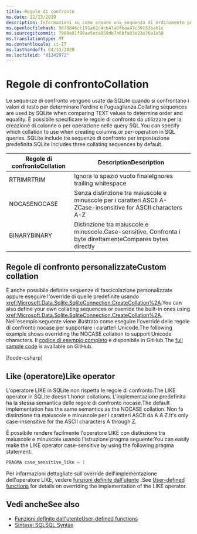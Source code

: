 ```yaml
---
title: Regole di confronto
ms.date: 12/13/2019
description: Informazioni su come creare una sequenza di ordinamento personalizzata.
ms.openlocfilehash: 9879846cc191a62c4cb47a0fbaa47c59153ba61c
ms.sourcegitcommit: 7980a91f90ae5eca859db7e6bfa03e23e76a1a50
ms.translationtype: MT
ms.contentlocale: it-IT
ms.lasthandoff: 04/13/2020
ms.locfileid: "81242972"
---
```

# <a name="collation"></a><span data-ttu-id="d72a8-103">Regole di confronto</span><span class="sxs-lookup"><span data-stu-id="d72a8-103">Collation</span></span>

<span data-ttu-id="d72a8-104">Le sequenze di confronto vengono usate da SQLite quando si confrontano i valori di testo per determinare l'ordine e l'uguaglianza.</span><span class="sxs-lookup"><span data-stu-id="d72a8-104">Collating sequences are used by SQLite when comparing TEXT values to determine order and equality.</span></span> <span data-ttu-id="d72a8-105">È possibile specificare le regole di confronto da utilizzare per la creazione di colonne o per operazione nelle query SQL.</span><span class="sxs-lookup"><span data-stu-id="d72a8-105">You can specify which collation to use when creating columns or per-operation in SQL queries.</span></span> <span data-ttu-id="d72a8-106">SQLite include tre sequenze di confronto per impostazione predefinita.</span><span class="sxs-lookup"><span data-stu-id="d72a8-106">SQLite includes three collating sequences by default.</span></span>

| <span data-ttu-id="d72a8-107">Regole di confronto</span><span class="sxs-lookup"><span data-stu-id="d72a8-107">Collation</span></span> | <span data-ttu-id="d72a8-108">Description</span><span class="sxs-lookup"><span data-stu-id="d72a8-108">Description</span></span>                               |
| --------- | ----------------------------------------- |
| <span data-ttu-id="d72a8-109">RTRIM</span><span class="sxs-lookup"><span data-stu-id="d72a8-109">RTRIM</span></span>     | <span data-ttu-id="d72a8-110">Ignora lo spazio vuoto finale</span><span class="sxs-lookup"><span data-stu-id="d72a8-110">Ignores trailing whitespace</span></span>               |
| <span data-ttu-id="d72a8-111">NOCASE</span><span class="sxs-lookup"><span data-stu-id="d72a8-111">NOCASE</span></span>    | <span data-ttu-id="d72a8-112">Senza distinzione tra maiuscole e minuscole per i caratteri ASCII A-Z</span><span class="sxs-lookup"><span data-stu-id="d72a8-112">Case-insensitive for ASCII characters A-Z</span></span> |
| <span data-ttu-id="d72a8-113">BINARY</span><span class="sxs-lookup"><span data-stu-id="d72a8-113">BINARY</span></span>    | <span data-ttu-id="d72a8-114">Distinzione tra maiuscole e minuscole.</span><span class="sxs-lookup"><span data-stu-id="d72a8-114">Case-sensitive.</span></span> <span data-ttu-id="d72a8-115">Confronta i byte direttamente</span><span class="sxs-lookup"><span data-stu-id="d72a8-115">Compares bytes directly</span></span>   |

## <a name="custom-collation"></a><span data-ttu-id="d72a8-116">Regole di confronto personalizzate</span><span class="sxs-lookup"><span data-stu-id="d72a8-116">Custom collation</span></span>

<span data-ttu-id="d72a8-117">È anche possibile definire sequenze di fascicolazione personalizzate oppure eseguire l'override di quelle predefinite usando <xref:Microsoft.Data.Sqlite.SqliteConnection.CreateCollation%2A>.</span><span class="sxs-lookup"><span data-stu-id="d72a8-117">You can also define your own collating sequences or override the built-in ones using <xref:Microsoft.Data.Sqlite.SqliteConnection.CreateCollation%2A>.</span></span> <span data-ttu-id="d72a8-118">Nell'esempio seguente viene illustrato come eseguire l'override delle regole di confronto nocase per supportare i caratteri Unicode.</span><span class="sxs-lookup"><span data-stu-id="d72a8-118">The following example shows overriding the NOCASE collation to support Unicode characters.</span></span> <span data-ttu-id="d72a8-119">Il [codice di esempio completo](https://github.com/dotnet/docs/blob/master/samples/snippets/standard/data/sqlite/CollationSample/Program.cs) è disponibile in GitHub.</span><span class="sxs-lookup"><span data-stu-id="d72a8-119">The [full sample code](https://github.com/dotnet/docs/blob/master/samples/snippets/standard/data/sqlite/CollationSample/Program.cs) is available on GitHub.</span></span>

[!code-csharp[](../../../../samples/snippets/standard/data/sqlite/CollationSample/Program.cs?name=snippet_Collation)]

## <a name="like-operator"></a><span data-ttu-id="d72a8-120">Like (operatore)</span><span class="sxs-lookup"><span data-stu-id="d72a8-120">Like operator</span></span>

<span data-ttu-id="d72a8-121">L'operatore LIKE in SQLite non rispetta le regole di confronto.</span><span class="sxs-lookup"><span data-stu-id="d72a8-121">The LIKE operator in SQLite doesn't honor collations.</span></span> <span data-ttu-id="d72a8-122">L'implementazione predefinita ha la stessa semantica delle regole di confronto nocase.</span><span class="sxs-lookup"><span data-stu-id="d72a8-122">The default implementation has the same semantics as the NOCASE collation.</span></span> <span data-ttu-id="d72a8-123">Non fa distinzione tra maiuscole e minuscole per i caratteri ASCII da A A Z.</span><span class="sxs-lookup"><span data-stu-id="d72a8-123">It's only case-insensitive for the ASCII characters A through Z.</span></span>

<span data-ttu-id="d72a8-124">È possibile rendere facilmente l'operatore LIKE con distinzione tra maiuscole e minuscole usando l'istruzione pragma seguente:</span><span class="sxs-lookup"><span data-stu-id="d72a8-124">You can easily make the LIKE operator case-sensitive by using the following pragma statement:</span></span>

```sql
PRAGMA case_sensitive_like = 1
```

<span data-ttu-id="d72a8-125">Per informazioni dettagliate sull'override dell'implementazione dell'operatore LIKE, vedere [funzioni definite dall'utente](user-defined-functions.md) .</span><span class="sxs-lookup"><span data-stu-id="d72a8-125">See [User-defined functions](user-defined-functions.md) for details on overriding the implementation of the LIKE operator.</span></span>

## <a name="see-also"></a><span data-ttu-id="d72a8-126">Vedi anche</span><span class="sxs-lookup"><span data-stu-id="d72a8-126">See also</span></span>

* [<span data-ttu-id="d72a8-127">Funzioni definite dall'utente</span><span class="sxs-lookup"><span data-stu-id="d72a8-127">User-defined functions</span></span>](user-defined-functions.md)
* [<span data-ttu-id="d72a8-128">Sintassi SQL</span><span class="sxs-lookup"><span data-stu-id="d72a8-128">SQL Syntax</span></span>](https://www.sqlite.org/lang.html)
